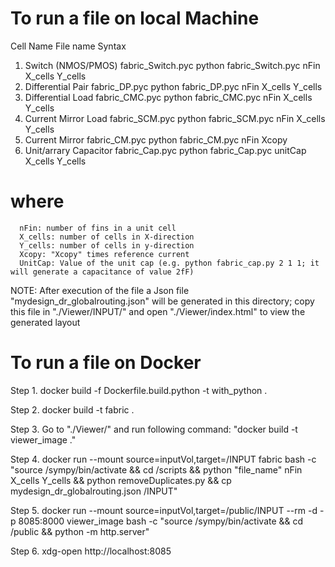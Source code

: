 # To run a file on local Machine

   Cell Name		File name		Syntax		
1. Switch (NMOS/PMOS)	fabric_Switch.pyc	python fabric_Switch.pyc nFin X_cells Y_cells
2. Differential Pair	fabric_DP.pyc		python fabric_DP.pyc nFin X_cells Y_cells
3. Differential Load	fabric_CMC.pyc		python fabric_CMC.pyc nFin X_cells Y_cells
4. Current Mirror Load	fabric_SCM.pyc		python fabric_SCM.pyc nFin X_cells Y_cells
5. Current Mirror	fabric_CM.pyc		python fabric_CM.pyc nFin Xcopy
6. Unit/arrary Capacitor fabric_Cap.pyc		python fabric_Cap.pyc unitCap X_cells Y_cells

# where 
      nFin: number of fins in a unit cell
      X_cells: number of cells in X-direction
      Y_cells: number of cells in y-direction
      Xcopy: "Xcopy" times reference current
      UnitCap: Value of the unit cap (e.g. python fabric_cap.py 2 1 1; it will generate a capacitance of value 2fF)

NOTE: After execution of the file  a Json file "mydesign_dr_globalrouting.json" will be generated in this directory; copy this file in "./Viewer/INPUT/" and open "./Viewer/index.html" to view the generated layout

# To run a file on Docker

Step 1. docker build -f Dockerfile.build.python -t with_python .

Step 2. docker build -t fabric .

Step 3. Go to "./Viewer/" and run following command: "docker build -t viewer_image ."

Step 4. docker run --mount source=inputVol,target=/INPUT fabric bash -c "source /sympy/bin/activate && cd /scripts && python "file_name" nFin X_cells Y_cells && python removeDuplicates.py && cp mydesign_dr_globalrouting.json /INPUT"

Step 5. docker run --mount source=inputVol,target=/public/INPUT --rm -d -p 8085:8000 viewer_image bash -c "source /sympy/bin/activate && cd /public && python -m http.server"

Step 6. xdg-open http://localhost:8085


